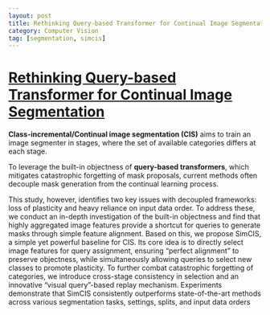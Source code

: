 ```yaml
---
layout: post
title: Rethinking Query-based Transformer for Continual Image Segmentation
category: Computer Vision
tag: [segmentation, simcis]
---
```


# [Rethinking Query-based Transformer for Continual Image Segmentation](https://arxiv.org/pdf/2507.07831)

**Class-incremental/Continual image segmentation (CIS)** aims to train an image segmenter in stages, where the set of available categories differs at each stage. 

To leverage the built-in objectness of **query-based transformers**, which mitigates catastrophic forgetting of mask proposals, current methods often decouple mask generation from the continual learning process. 

This study, however, identifies two key issues with decoupled frameworks: loss of plasticity
and heavy reliance on input data order. To address these,
we conduct an in-depth investigation of the built-in objectness and find that highly aggregated image features provide a shortcut for queries to generate masks through simple feature alignment. Based on this, we propose SimCIS,
a simple yet powerful baseline for CIS. Its core idea is
to directly select image features for query assignment, ensuring “perfect alignment” to preserve objectness, while
simultaneously allowing queries to select new classes to
promote plasticity. To further combat catastrophic forgetting of categories, we introduce cross-stage consistency in
selection and an innovative “visual query”-based replay
mechanism. Experiments demonstrate that SimCIS consistently outperforms state-of-the-art methods across various
segmentation tasks, settings, splits, and input data orders